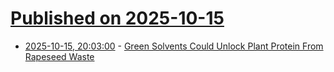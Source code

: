 # [Published on 2025-10-15](index.md)

* [2025-10-15, 20:03:00](https://soylentnews.org/article.pl?sid=25/10/13/2254230&from=rss) - [Green Solvents Could Unlock Plant Protein From Rapeseed Waste](https://soylentnews.org/article.pl?sid=25/10/13/2254230&from=rss)
